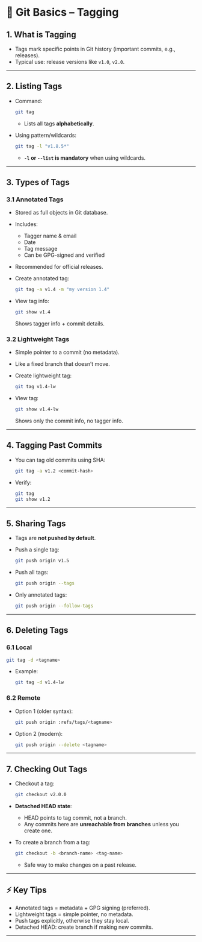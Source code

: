 # 📓 Git Basics – Tagging

## 1. What is Tagging

- Tags mark specific points in Git history (important commits, e.g., releases).
- Typical use: release versions like `v1.0`, `v2.0`.

---

## 2. Listing Tags

- Command:

  ```bash
  git tag
  ```

  - Lists all tags **alphabetically**.

- Using pattern/wildcards:

  ```bash
  git tag -l "v1.8.5*"
  ```

  - **`-l` or `--list` is mandatory** when using wildcards.

---

## 3. Types of Tags

### 3.1 Annotated Tags

- Stored as full objects in Git database.
- Includes:

  - Tagger name & email
  - Date
  - Tag message
  - Can be GPG-signed and verified

- Recommended for official releases.
- Create annotated tag:

  ```bash
  git tag -a v1.4 -m "my version 1.4"
  ```

- View tag info:

  ```bash
  git show v1.4
  ```

  Shows tagger info + commit details.

### 3.2 Lightweight Tags

- Simple pointer to a commit (no metadata).
- Like a fixed branch that doesn’t move.
- Create lightweight tag:

  ```bash
  git tag v1.4-lw
  ```

- View tag:

  ```bash
  git show v1.4-lw
  ```

  Shows only the commit info, no tagger info.

---

## 4. Tagging Past Commits

- You can tag old commits using SHA:

  ```bash
  git tag -a v1.2 <commit-hash>
  ```

- Verify:

  ```bash
  git tag
  git show v1.2
  ```

---

## 5. Sharing Tags

- Tags are **not pushed by default**.
- Push a single tag:

  ```bash
  git push origin v1.5
  ```

- Push all tags:

  ```bash
  git push origin --tags
  ```

- Only annotated tags:

  ```bash
  git push origin --follow-tags
  ```

---

## 6. Deleting Tags

### 6.1 Local

```bash
git tag -d <tagname>
```

- Example:

  ```bash
  git tag -d v1.4-lw
  ```

### 6.2 Remote

- Option 1 (older syntax):

  ```bash
  git push origin :refs/tags/<tagname>
  ```

- Option 2 (modern):

  ```bash
  git push origin --delete <tagname>
  ```

---

## 7. Checking Out Tags

- Checkout a tag:

  ```bash
  git checkout v2.0.0
  ```

- **Detached HEAD state**:

  - HEAD points to tag commit, not a branch.
  - Any commits here are **unreachable from branches** unless you create one.

- To create a branch from a tag:

  ```bash
  git checkout -b <branch-name> <tag-name>
  ```

  - Safe way to make changes on a past release.

---

## ⚡ Key Tips

- Annotated tags = metadata + GPG signing (preferred).
- Lightweight tags = simple pointer, no metadata.
- Push tags explicitly, otherwise they stay local.
- Detached HEAD: create branch if making new commits.

---
